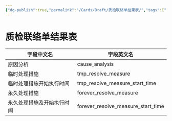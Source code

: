 ```yaml
---
{"dg-publish":true,"permalink":"/Cards/Draft/质检联络单结果表/","tags":["江淮毅昌/蝶创I-MES/MES"]}
---
```



# 质检联络单结果表

| **字段中文名**     | **字段英文名**                          |
| ------------- | ---------------------------------- |
| 原因分析          | cause_analysis                     |
| 临时处理措施        | tmp_resolve_measure                |
| 临时处理措施开始执行时间  | tmp_resolve_measure_start_time     |
| 永久处理措施        | forever_resolve_measure            |
| 永久处理措施及开始执行时间 | forever_resolve_measure_start_time |
